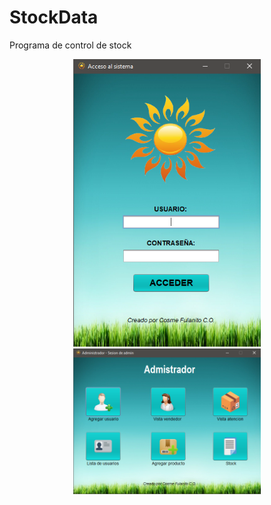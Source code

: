 # StockData

Programa de control de stock

<div align="center" justify="center">
<img src="screenshots/1.PNG" width="300" alt="Screenshot 1" title="Screenshot 1">
<img src="screenshots/2.PNG" width="300" alt="Screenshot 2" title="Screenshot 2">
</div>
